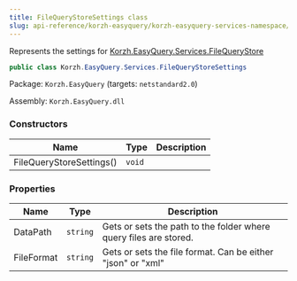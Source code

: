 ```yaml
---
title: FileQueryStoreSettings class
slug: api-reference/korzh-easyquery/korzh-easyquery-services-namespace/filequerystoresettings-class
---
```

Represents the settings for [Korzh.EasyQuery.Services.FileQueryStore](/api-reference/korzh-easyquery/korzh-easyquery-services-namespace/filequerystore-class)
```csharp
public class Korzh.EasyQuery.Services.FileQueryStoreSettings

```
Package: `Korzh.EasyQuery` (targets: `netstandard2.0`)

Assembly: `Korzh.EasyQuery.dll`

### Constructors

| Name | Type | Description | 
| --- | --- | --- | 
| FileQueryStoreSettings() | `void` |  | 


### Properties

| Name | Type | Description | 
| --- | --- | --- | 
| DataPath | `string` | Gets or sets the path to the folder where query files are stored. | 
| FileFormat | `string` | Gets or sets the file format. Can be either "json" or "xml" |